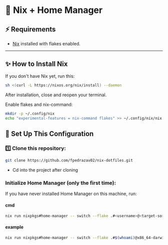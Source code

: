 # 🧩 Nix + Home Manager

## ⚡ Requirements

- [Nix](https://nixos.org/download.html) installed with flakes enabled.

---

## ✨ How to Install Nix

If you don't have Nix yet, run this:

```bash
sh <(curl -L https://nixos.org/nix/install) --daemon
```

After installation, close and reopen your terminal.

Enable flakes and nix-command:

```bash
mkdir -p ~/.config/nix
echo "experimental-features = nix-command flakes" >> ~/.config/nix/nix.conf
```

## 🚀 Set Up This Configuration

### 1️⃣ Clone this repository:

```bash
git clone https://github.com/fpedrazav02/nix-dotfiles.git
```

- Cd into the project after cloning

### Initialize Home Manager (only the first time):

If you have never installed Home Manager on this machine, run:

#### cmd
```bash
nix run nixpkgs#home-manager -- switch --flake .#<username>@<target-so>
```

#### example
```bash
nix run nixpkgs#home-manager -- switch --flake .#$(whoami)@x86_64-darwin
```


